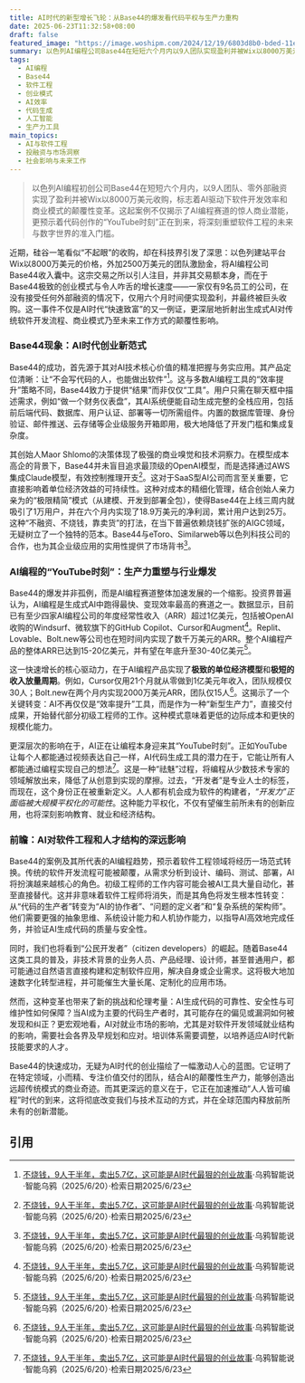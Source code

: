 ```yaml
---
title: AI时代的新型增长飞轮：从Base44的爆发看代码平权与生产力重构
date: 2025-06-23T11:32:58+08:00
draft: false
featured_image: "https://image.woshipm.com/2024/12/19/6803d8b0-bded-11ef-a811-00163e1bca14.png"
summary: 以色列AI编程公司Base44在短短六个月内以9人团队实现盈利并被Wix以8000万美元收购，展现了AI时代极高的创业效率和商业价值。该公司通过“一句话生成全栈应用”的技术，降低了编程门槛，并在成本控制和市场推广上采取了极致精简的策略。这一案例及AI编程赛道的整体爆发，预示着软件开发正迎来“YouTube时刻”，AI作为新型生产力将深刻改变软件工程模式和未来工作形态。
tags: 
  - AI编程
  - Base44
  - 软件工程
  - 创业模式
  - AI效率
  - 代码生成
  - 人工智能
  - 生产力工具
main_topics: 
  - AI与软件工程
  - 投融资与市场洞察
  - 社会影响与未来工作
---
```


>以色列AI编程初创公司Base44在短短六个月内，以9人团队、零外部融资实现了盈利并被Wix以8000万美元收购，标志着AI驱动下软件开发效率和商业模式的颠覆性变革。这起案例不仅揭示了AI编程赛道的惊人商业潜能，更预示着代码创作的“YouTube时刻”正在到来，将深刻重塑软件工程的未来与数字世界的准入门槛。

近期，硅谷一笔看似“不起眼”的收购，却在科技界引发了深思：以色列建站平台Wix以8000万美元的价格，外加2500万美元的团队激励金，将AI编程公司Base44收入囊中。这宗交易之所以引人注目，并非其交易额本身，而在于Base44极致的创业模式与令人咋舌的增长速度——一家仅有9名员工的公司，在没有接受任何外部融资的情况下，仅用六个月时间便实现盈利，并最终被巨头收购。这一事件不仅是AI时代“快速致富”的又一例证，更深层地折射出生成式AI对传统软件开发流程、商业模式乃至未来工作方式的颠覆性影响。

### Base44现象：AI时代创业新范式

Base44的成功，首先源于其对AI技术核心价值的精准把握与务实应用。其产品定位清晰：让“不会写代码的人，也能做出软件”[^1]。这与多数AI编程工具的“效率提升”策略不同，Base44致力于提供“结果”而非仅仅“工具”。用户只需在聊天框中描述需求，例如“做一个财务仪表盘”，其AI系统便能自动生成完整的全栈应用，包括前后端代码、数据库、用户认证、部署等一切所需组件。内置的数据库管理、身份验证、邮件推送、云存储等企业级服务开箱即用，极大地降低了开发门槛和集成复杂度。

其创始人Maor Shlomo的决策体现了极强的商业嗅觉和技术洞察力。在模型成本高企的背景下，Base44并未盲目追求最顶级的OpenAI模型，而是选择通过AWS集成Claude模型，有效控制推理开支[^1]。这对于SaaS型AI公司而言至关重要，它直接影响着单位经济效益的可持续性。这种对成本的精细化管理，结合创始人亲力亲为的“极限精简”模式（从建模、开发到部署全包），使得Base44在上线三周内就吸引了1万用户，并在六个月内实现了18.9万美元的净利润，累计用户达到25万。这种“不融资、不烧钱，靠卖货”的打法，在当下普遍依赖烧钱扩张的AIGC领域，无疑树立了一个独特的范本。Base44与eToro、Similarweb等以色列科技公司的合作，也为其企业级应用的实用性提供了市场背书[^1]。

### AI编程的“YouTube时刻”：生产力重塑与行业爆发

Base44的爆发并非孤例，而是AI编程赛道整体加速发展的一个缩影。投资界普遍认为，AI编程是生成式AI中跑得最快、变现效率最高的赛道之一。数据显示，目前已有至少四家AI编程公司的年度经常性收入（ARR）超过1亿美元，包括被OpenAI收购的Windsurf、微软旗下的GitHub Copilot、Cursor和Augment[^1]。Replit、Lovable、Bolt.new等公司也在短时间内实现了数千万美元的ARR。整个AI编程产品的整体ARR已达到15-20亿美元，并有望在年底升至30-40亿美元[^1]。

这一快速增长的核心驱动力，在于AI编程产品实现了**极致的单位经济模型**和**极短的收入放量周期**。例如，Cursor仅用21个月就从零做到1亿美元年收入，团队规模仅30人；Bolt.new在两个月内实现2000万美元ARR，团队仅15人[^1]。这揭示了一个关键转变：AI不再仅仅是“效率提升”工具，而是作为一种“新型生产力”，直接交付成果，开始替代部分初级工程师的工作。这种模式意味着更低的边际成本和更快的规模化能力。

更深层次的影响在于，AI正在让编程本身迎来其“YouTube时刻”。正如YouTube让每个人都能通过视频表达自己一样，AI代码生成工具的潜力在于，它能让所有人都能通过编程实现自己的想法[^1]。这是一种“祛魅”过程，将编程从少数技术专家的领域解放出来，降低了从创意到实现的摩擦。过去，“开发者”是专业人士的标签，而现在，这个身份正在被重新定义。人人都有机会成为软件的构建者，_“开发力”正面临被大规模平权化的可能性_。这种能力平权化，不仅有望催生前所未有的创新应用，也将深刻影响教育、就业和经济结构。

### 前瞻：AI对软件工程和人才结构的深远影响

Base44的案例及其所代表的AI编程趋势，预示着软件工程领域将经历一场范式转换。传统的软件开发流程可能被颠覆，从需求分析到设计、编码、测试、部署，AI将扮演越来越核心的角色。初级工程师的工作内容可能会被AI工具大量自动化，甚至直接替代。这并非意味着软件工程师将消失，而是其角色将发生根本性转变：从“代码的生产者”转变为“AI的协作者”、“问题的定义者”和“复杂系统的架构师”。他们需要更强的抽象思维、系统设计能力和人机协作能力，以指导AI高效地完成任务，并验证AI生成代码的质量与安全性。

同时，我们也将看到“公民开发者”（citizen developers）的崛起。随着Base44这类工具的普及，非技术背景的业务人员、产品经理、设计师，甚至普通用户，都可能通过自然语言直接构建和定制软件应用，解决自身或企业需求。这将极大地加速数字化转型进程，并可能催生大量长尾、定制化的应用市场。

然而，这种变革也带来了新的挑战和伦理考量：AI生成代码的可靠性、安全性与可维护性如何保障？当AI成为主要的代码生产者时，其可能存在的偏见或漏洞如何被发现和纠正？更宏观地看，AI对就业市场的影响，尤其是对软件开发领域就业结构的影响，需要社会各界及早规划和应对。培训体系需要调整，以培养适应AI时代新技能要求的人才。

Base44的快速成功，无疑为AI时代的创业描绘了一幅激动人心的蓝图。它证明了在特定领域，小而精、专注价值交付的团队，结合AI的颠覆性生产力，能够创造出远超传统模式的商业奇迹。而其更深远的意义在于，它正在加速推动“人人皆可编程”时代的到来，这将彻底改变我们与技术互动的方式，并在全球范围内释放前所未有的创新潜能。

## 引用

[^1]: [不烧钱，9人干半年，卖出5.7亿，这可能是AI时代最狠的创业故事](https://mp.weixin.qq.com/s/lLzdbiwI2z2sCsXycyeLLA)·乌鸦智能说·智能乌鸦（2025/6/20）·检索日期2025/6/23
[^2]: [不融资、不烧钱，9人干半年，卖出5.7亿！这可能是AI时代最狠的创业故事](https://www.cmoney.tw/forum/article/172023382)·CMoney 理财宝（2025/6/20）·检索日期2025/6/23
[^3]: [不烧钱，9人干半年，卖出5.7亿，这可能是AI时代最狠的创业故事](http://www.36kr.com/p/3347772493454216)·36氪（2025/6/20）·检索日期2025/6/23

